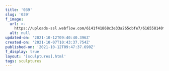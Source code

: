 ```yaml
---
title: '039'
slug: '039'
f_image:
  url: >-
    https://uploads-ssl.webflow.com/6141f41868c3e33a265cbfe7/616558140f35b3d362700037_039.jpg
  alt: null
updated-on: '2021-10-12T09:40:40.396Z'
created-on: '2021-10-07T10:43:37.754Z'
published-on: '2021-10-12T09:47:37.690Z'
f_display: true
layout: '[sculptures].html'
tags: sculptures
---
```



